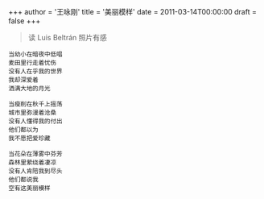 +++
author = '王咏刚'
title = '美丽模样'
date = 2011-03-14T00:00:00
draft = false
+++

> 读 Luis Beltrán 照片有感

<div class="poem">

```
当幼小在暗夜中低唱
麦田里行走着忧伤
没有人在乎我的世界
我却深爱着
洒满大地的月光

当瘦削在秋千上摇荡
城市里弥漫着沧桑
没有人懂得我的付出
他们都以为
我不愿把爱珍藏

当花朵在薄雾中芬芳
森林里萦绕着凄凉
没有人肯陪我到尽头
他们都说我
空有这美丽模样
```

</div>
